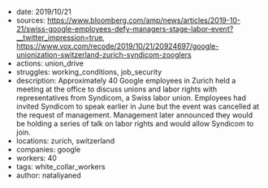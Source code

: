 - date: 2019/10/21
- sources: https://www.bloomberg.com/amp/news/articles/2019-10-21/swiss-google-employees-defy-managers-stage-labor-event?__twitter_impression=true, https://www.vox.com/recode/2019/10/21/20924697/google-unionization-switzerland-zurich-syndicom-zooglers
- actions: union_drive
- struggles: working_conditions, job_security
- description: Approximately 40 Google employees in Zurich held a meeting at the office to discuss unions and labor rights with representatives from Syndicom, a Swiss labor union. Employees had invited Syndicom to speak earlier in June but the event was cancelled at the request of management. Management later announced they would be holding a series of talk on labor rights and would allow Syndicom to join.
- locations: zurich, switzerland
- companies: google
- workers: 40
- tags: white_collar_workers
- author: nataliyaned
